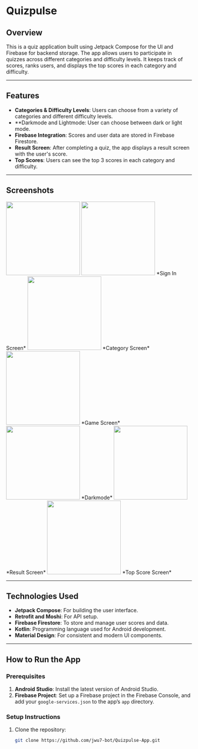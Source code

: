 # Quizpulse

## Overview
This is a quiz application built using Jetpack Compose for the UI and Firebase for backend storage. The app allows users to participate in quizzes across different categories and difficulty levels. It keeps track of scores, ranks users, and displays the top scores in each category and difficulty.

---

## Features
- **Categories & Difficulty Levels**: Users can choose from a variety of categories and different difficulty levels.
- **Darkmode and Lightmode: User can choose between dark or light mode.
- **Firebase Integration**: Scores and user data are stored in Firebase Firestore.
- **Result Screen**: After completing a quiz, the app displays a result screen with the user's score.
- **Top Scores**: Users can see the top 3 scores in each category and difficulty.

---

## Screenshots

<img src="" width="200" height="auto" />

<img src="https://github.com/user-attachments/assets/642447af-c5a7-406f-8fb5-8a3896b06081" width="200" height="auto" />
*Sign In Screen*

<img src="https://github.com/user-attachments/assets/def09fd6-3b74-40c7-87cd-153512299afc" width="200" height="auto" />
*Category Screen*

<img src="https://github.com/user-attachments/assets/4b07104c-8d70-4b2c-85cf-cfd6caf55bfe" width="200" height="auto" />
*Game Screen*

<img src="https://github.com/user-attachments/assets/c638a777-53f0-4f63-ab04-708728d42672" width="200" height="auto" />
*Darkmode*

<img src="https://github.com/user-attachments/assets/c638a777-53f0-4f63-ab04-708728d42672" width="200" height="auto" />
*Result Screen*

<img src="https://github.com/user-attachments/assets/c638a777-53f0-4f63-ab04-708728d42672" width="200" height="auto" />
*Top Score Screen*

---

## Technologies Used
- **Jetpack Compose**: For building the user interface.
- **Retrofit and Moshi**: For API setup.
- **Firebase Firestore**: To store and manage user scores and data.
- **Kotlin**: Programming language used for Android development.
- **Material Design**: For consistent and modern UI components.

---

## How to Run the App

### Prerequisites
1. **Android Studio**: Install the latest version of Android Studio.
2. **Firebase Project**: Set up a Firebase project in the Firebase Console, and add your `google-services.json` to the app’s `app` directory.

### Setup Instructions

1. Clone the repository:
   ```bash
   git clone https://github.com/jwu7-bot/Quizpulse-App.git
